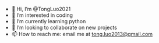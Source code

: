 - 👋 Hi, I’m @TongLuo2021
- 👀 I’m interested in coding
- 🌱 I’m currently learning python
- 💞️ I’m looking to collaborate on new projects
- 📫 How to reach me: email me at tong.luo2013@gmail.com

<!---
TongLuo2021/TongLuo2021 is a ✨ special ✨ repository because its `README.md` (this file) appears on your GitHub profile.
You can click the Preview link to take a look at your changes.
--->
